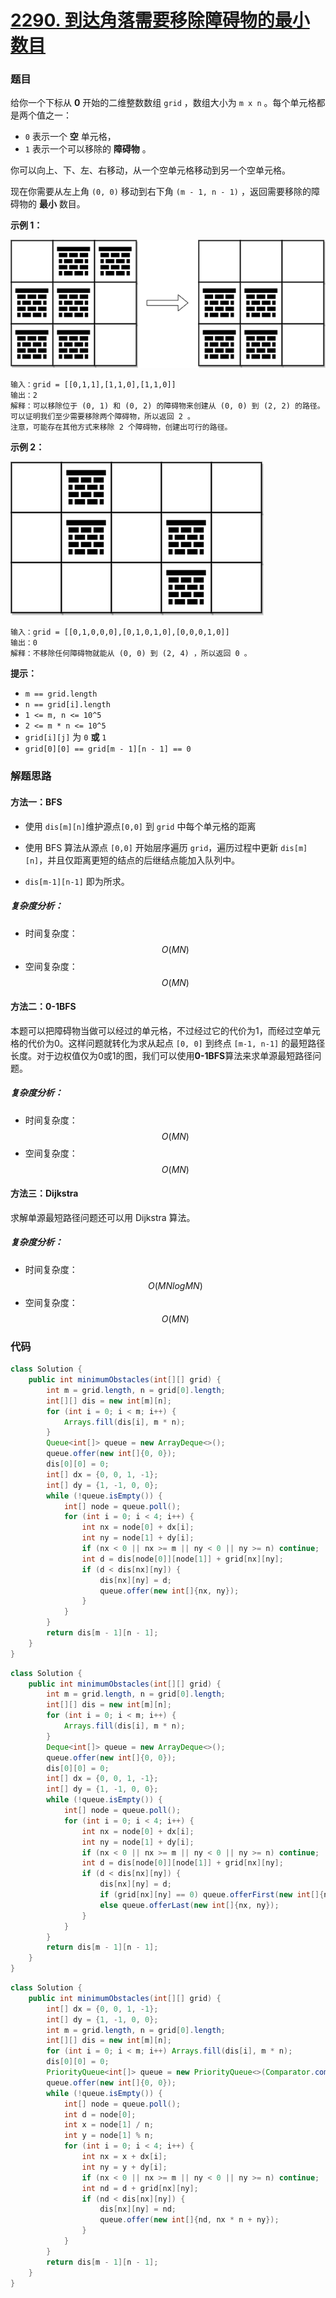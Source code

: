 # [2290. 到达角落需要移除障碍物的最小数目](https://leetcode.cn/problems/minimum-obstacle-removal-to-reach-corner/)

### 题目

给你一个下标从 **0** 开始的二维整数数组 `grid` ，数组大小为 `m x n` 。每个单元格都是两个值之一：

- `0` 表示一个 **空** 单元格，
- `1` 表示一个可以移除的 **障碍物** 。

你可以向上、下、左、右移动，从一个空单元格移动到另一个空单元格。

现在你需要从左上角 `(0, 0)` 移动到右下角 `(m - 1, n - 1)` ，返回需要移除的障碍物的 **最小** 数目。

 

**示例 1：**

![img](6081%E5%88%B0%E8%BE%BE%E8%A7%92%E8%90%BD%E9%9C%80%E8%A6%81%E7%A7%BB%E9%99%A4%E9%9A%9C%E7%A2%8D%E7%89%A9%E7%9A%84%E6%9C%80%E5%B0%8F%E6%95%B0%E7%9B%AE.assets/example1drawio-1.png)

```
输入：grid = [[0,1,1],[1,1,0],[1,1,0]]
输出：2
解释：可以移除位于 (0, 1) 和 (0, 2) 的障碍物来创建从 (0, 0) 到 (2, 2) 的路径。
可以证明我们至少需要移除两个障碍物，所以返回 2 。
注意，可能存在其他方式来移除 2 个障碍物，创建出可行的路径。
```

**示例 2：**

![img](6081%E5%88%B0%E8%BE%BE%E8%A7%92%E8%90%BD%E9%9C%80%E8%A6%81%E7%A7%BB%E9%99%A4%E9%9A%9C%E7%A2%8D%E7%89%A9%E7%9A%84%E6%9C%80%E5%B0%8F%E6%95%B0%E7%9B%AE.assets/example1drawio.png)

```
输入：grid = [[0,1,0,0,0],[0,1,0,1,0],[0,0,0,1,0]]
输出：0
解释：不移除任何障碍物就能从 (0, 0) 到 (2, 4) ，所以返回 0 。
```

 

**提示：**

- `m == grid.length`
- `n == grid[i].length`
- `1 <= m, n <= 10^5`
- `2 <= m * n <= 10^5`
- `grid[i][j]` 为 `0` **或** `1`
- `grid[0][0] == grid[m - 1][n - 1] == 0`

### 解题思路

#### 方法一：BFS

- 使用 `dis[m][n]`维护源点`[0,0]` 到  `grid` 中每个单元格的距离

- 使用 BFS 算法从源点 `[0,0]` 开始层序遍历  `grid`，遍历过程中更新  `dis[m][n]`，并且仅距离更短的结点的后继结点能加入队列中。
-  `dis[m-1][n-1]` 即为所求。

##### 复杂度分析：

- 时间复杂度：$$ O(MN) $$
- 空间复杂度：$$ O(MN) $$

#### 方法二：0-1BFS

本题可以把障碍物当做可以经过的单元格，不过经过它的代价为1，而经过空单元格的代价为0。这样问题就转化为求从起点 `[0, 0]` 到终点 `[m-1, n-1]` 的最短路径长度。对于边权值仅为0或1的图，我们可以使用**0-1BFS**算法来求单源最短路径问题。

##### 复杂度分析：

- 时间复杂度：$$ O(MN) $$
- 空间复杂度：$$ O(MN) $$

#### 方法三：Dijkstra

求解单源最短路径问题还可以用 Dijkstra 算法。

##### 复杂度分析：

- 时间复杂度：$$ O(MNlogMN) $$
- 空间复杂度：$$ O(MN) $$

### 代码

```java
class Solution {
    public int minimumObstacles(int[][] grid) {
        int m = grid.length, n = grid[0].length;
        int[][] dis = new int[m][n];
        for (int i = 0; i < m; i++) {
            Arrays.fill(dis[i], m * n);
        }
        Queue<int[]> queue = new ArrayDeque<>();
        queue.offer(new int[]{0, 0});
        dis[0][0] = 0;
        int[] dx = {0, 0, 1, -1};
        int[] dy = {1, -1, 0, 0};
        while (!queue.isEmpty()) {
            int[] node = queue.poll();
            for (int i = 0; i < 4; i++) {
                int nx = node[0] + dx[i];
                int ny = node[1] + dy[i];
                if (nx < 0 || nx >= m || ny < 0 || ny >= n) continue;
                int d = dis[node[0]][node[1]] + grid[nx][ny];
                if (d < dis[nx][ny]) {
                    dis[nx][ny] = d;
                    queue.offer(new int[]{nx, ny});
                }
            }
        }
        return dis[m - 1][n - 1];
    }
}
```

```java
class Solution {
    public int minimumObstacles(int[][] grid) {
        int m = grid.length, n = grid[0].length;
        int[][] dis = new int[m][n];
        for (int i = 0; i < m; i++) {
            Arrays.fill(dis[i], m * n);
        }
        Deque<int[]> queue = new ArrayDeque<>();
        queue.offer(new int[]{0, 0});
        dis[0][0] = 0;
        int[] dx = {0, 0, 1, -1};
        int[] dy = {1, -1, 0, 0};
        while (!queue.isEmpty()) {
            int[] node = queue.poll();
            for (int i = 0; i < 4; i++) {
                int nx = node[0] + dx[i];
                int ny = node[1] + dy[i];
                if (nx < 0 || nx >= m || ny < 0 || ny >= n) continue;
                int d = dis[node[0]][node[1]] + grid[nx][ny];
                if (d < dis[nx][ny]) {
                    dis[nx][ny] = d;
                    if (grid[nx][ny] == 0) queue.offerFirst(new int[]{nx, ny});
                    else queue.offerLast(new int[]{nx, ny});
                }
            }
        }
        return dis[m - 1][n - 1];
    }
}
```

```java
class Solution {
    public int minimumObstacles(int[][] grid) {
        int[] dx = {0, 0, 1, -1};
        int[] dy = {1, -1, 0, 0};
        int m = grid.length, n = grid[0].length;
        int[][] dis = new int[m][n];
        for (int i = 0; i < m; i++) Arrays.fill(dis[i], m * n);
        dis[0][0] = 0;
        PriorityQueue<int[]> queue = new PriorityQueue<>(Comparator.comparingInt(a -> a[0]));
        queue.offer(new int[]{0, 0});
        while (!queue.isEmpty()) {
            int[] node = queue.poll();
            int d = node[0];
            int x = node[1] / n;
            int y = node[1] % n;
            for (int i = 0; i < 4; i++) {
                int nx = x + dx[i];
                int ny = y + dy[i];
                if (nx < 0 || nx >= m || ny < 0 || ny >= n) continue;
                int nd = d + grid[nx][ny];
                if (nd < dis[nx][ny]) {
                    dis[nx][ny] = nd;
                    queue.offer(new int[]{nd, nx * n + ny});
                }
            }
        }
        return dis[m - 1][n - 1];
    }
}
```

